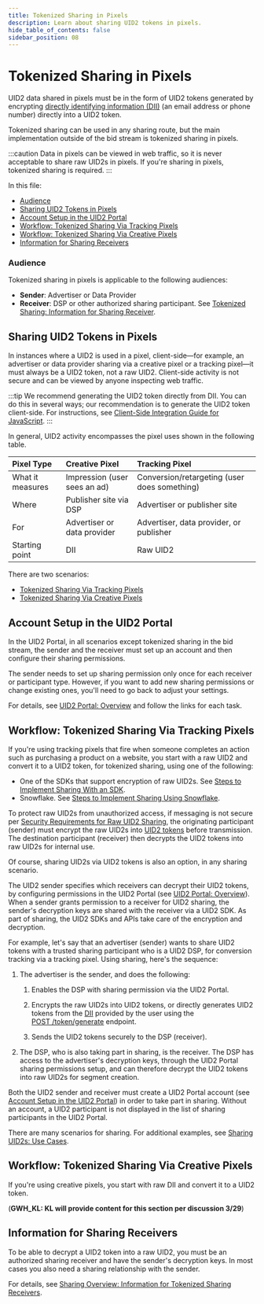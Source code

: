 ```yaml
---
title: Tokenized Sharing in Pixels
description: Learn about sharing UID2 tokens in pixels.
hide_table_of_contents: false
sidebar_position: 08
---
```


# Tokenized Sharing in Pixels

UID2 data shared in pixels must be in the form of UID2 tokens generated by encrypting [directly identifying information (DII)](../ref-info/glossary-uid.md#gl-dii) (an email address or phone number) directly into a UID2 token.

Tokenized sharing can be used in any sharing route, but the main implementation outside of the bid stream is tokenized sharing in pixels. 

:::caution
Data in pixels can be viewed in web traffic, so it is never acceptable to share raw UID2s in pixels. If you're sharing in pixels, tokenized sharing is required.
:::

In this file:

- [Audience](#audience)
- [Sharing UID2 Tokens in Pixels](#sharing-uid2-tokens-in-pixels)
- [Account Setup in the UID2 Portal](#account-setup-in-the-uid2-portal)
- [Workflow: Tokenized Sharing Via Tracking Pixels](#workflow-tokenized-sharing-via-tracking-pixels)
- [Workflow: Tokenized Sharing Via Creative Pixels](#workflow-tokenized-sharing-via-creative-pixels)
- [Information for Sharing Receivers](#information-for-sharing-receivers)

### Audience

Tokenized sharing in pixels is applicable to the following audiences:

- **Sender**: Advertiser or Data Provider
- **Receiver**: DSP or other authorized sharing participant. See [Tokenized Sharing: Information for Sharing Receiver](#tokenized-sharing-information-for-sharing-receiver).

## Sharing UID2 Tokens in Pixels

In instances where a UID2 is used in a pixel, client-side&#8212;for example, an advertiser or data provider sharing via a creative pixel or a tracking pixel&#8212;it must always be a UID2 token, not a raw UID2. Client-side activity is not secure and can be viewed by anyone inspecting web traffic.

:::tip
We recommend generating the UID2 token directly from DII. You can do this in several ways; our recommendation is to generate the UID2 token client-side. For instructions, see [Client-Side Integration Guide for JavaScript](../guides/publisher-client-side.md).
:::

In general, UID2 activity encompasses the pixel uses shown in the following table.

Pixel Type | Creative Pixel | Tracking Pixel | 
| :--- | :--- | :--- |
| What it measures | Impression (user sees an ad) | Conversion/retargeting (user does something) |
| Where | Publisher site via DSP |Advertiser or publisher site  |
| For | Advertiser or data provider | Advertiser, data provider, or publisher |
| Starting point | DII | Raw UID2 |

There are two scenarios:

- [Tokenized Sharing Via Tracking Pixels](#workflow-tokenized-sharing-via-tracking-pixels)
- [Tokenized Sharing Via Creative Pixels](#workflow-tokenized-sharing-via-creative-pixels)

## Account Setup in the UID2 Portal

In the UID2 Portal, in all scenarios except tokenized sharing in the bid stream, the sender and the receiver must set up an account and then configure their sharing permissions.

The sender needs to set up sharing permission only once for each receiver or participant type. However, if you want to add new sharing permissions or change existing ones, you'll need to go back to adjust your settings.

For details, see [UID2 Portal: Overview](../portal/portal-overview.md) and follow the links for each task.

## Workflow: Tokenized Sharing Via Tracking Pixels

If you're using tracking pixels that fire when someone completes an action such as purchasing a product on a website, you start with a raw UID2 and convert it to a UID2 token, for tokenized sharing, using one of the following:
- One of the SDKs that support encryption of raw UID2s. See [Steps to Implement Sharing With an SDK](sharing-tokenized-overview.md#steps-to-implement-sharing-with-an-sdk).
- Snowflake. See [Steps to Implement Sharing Using Snowflake](sharing-tokenized-overview.md#steps-to-implement-sharing-using-snowflake).

To protect raw UID2s from unauthorized access, if messaging is not secure per [Security Requirements for Raw UID2 Sharing](sharing-overview.md#security-requirements-for-raw-uid2-sharing), the originating participant (sender) must encrypt the raw UID2s into [UID2 tokens](../ref-info/glossary-uid.md#gl-uid2-token) before transmission. The destination participant (receiver) then decrypts the UID2 tokens into raw UID2s for internal use.

Of course, sharing UID2s via UID2 tokens is also an option, in any sharing scenario.

The UID2 sender specifies which receivers can decrypt their UID2 tokens, by configuring permissions in the UID2 Portal (see [UID2 Portal: Overview](../portal/portal-overview.md)). When a sender grants permission to a receiver for UID2 sharing, the sender's decryption keys are shared with the receiver via a UID2 SDK. As part of sharing, the UID2 SDKs and APIs take care of the encryption and decryption.

For example, let's say that an advertiser (sender) wants to share UID2 tokens with a trusted sharing participant who is a UID2 DSP, for conversion tracking via a tracking pixel. Using sharing, here's the sequence:

1. The advertiser is the sender, and does the following:

   1. Enables the DSP with sharing permission via the UID2 Portal.

   2. Encrypts the raw UID2s into UID2 tokens, or directly generates UID2 tokens from the [DII](../ref-info/glossary-uid.md#gl-dii) provided by the user using the [POST&nbsp;/token/generate](../endpoints/post-token-generate.md) endpoint.
   
   3. Sends the UID2 tokens securely to the DSP (receiver).

2. The DSP, who is also taking part in sharing, is the receiver. The DSP has access to the advertiser's decryption keys, through the UID2 Portal sharing permissions setup, and can therefore decrypt the UID2 tokens into raw UID2s for segment creation.

Both the UID2 sender and receiver must create a UID2 Portal account (see [Account Setup in the UID2 Portal](#account-setup-in-the-uid2-portal)) in order to take part in sharing. Without an account, a UID2 participant is not displayed in the list of sharing participants in the UID2 Portal.

There are many scenarios for sharing. For additional examples, see [Sharing UID2s: Use Cases](sharing-use-cases.md).

## Workflow: Tokenized Sharing Via Creative Pixels

If you're using creative pixels, you start with raw DII and convert it to a UID2 token.

(**GWH_KL: KL will provide content for this section per discussion 3/29**)

## Information for Sharing Receivers

To be able to decrypt a UID2 token into a raw UID2, you must be an authorized sharing receiver and have the sender's decryption keys. In most cases you also need a sharing relationship with the sender.

For details, see [Sharing Overview: Information for Tokenized Sharing Receivers](sharing-tokenized-overview.md#information-for-tokenized-sharing-receivers). 
